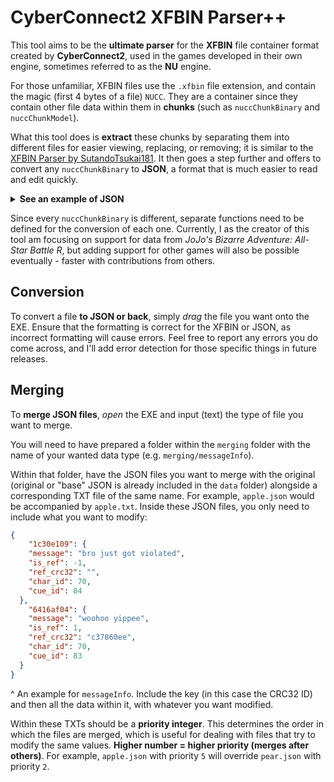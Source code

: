 # CyberConnect2 XFBIN Parser++
<!--
[![GitHub Downloads](https://img.shields.io/github/downloads/KojoBailey/XFBIN-Parser-PlusPlus/total)](https://github.com/KojoBailey/XFBIN-Parser-PlusPlus/releases)
-->
This tool aims to be the **ultimate parser** for the **XFBIN** file container format created by **CyberConnect2**, used in the games developed in their own engine, sometimes referred to as the **NU** engine.

For those unfamiliar, XFBIN files use the `.xfbin` file extension, and contain the magic (first 4 bytes of a file) `NUCC`. They are a container since they contain other file data within them in **chunks** (such as `nuccChunkBinary` and `nuccChunkModel`).

What this tool does is **extract** these chunks by separating them into different files for easier viewing, replacing, or removing; it is similar to the [XFBIN Parser by SutandoTsukai181](https://github.com/SutandoTsukai181/xfbin_lib). It then goes a step further and offers to convert any `nuccChunkBinary` to **JSON**, a format that is much easier to read and edit quickly.

<details>
<summary><b>See an example of JSON</b></summary>

<br/>This data isn't taken from any particular file. Notice how **easy** it would be to edit the different parameters, as well as how useful it can be just to read them for understanding.
```json
{
  "Metadata": {
    "Name": "example",
    "Type": "nuccChunkBinary",
    "Path": "cmnparam/bin/230/example.bin"
  },
  "Some Character ID": "4tno01",
  "Random Number": 1987,
  "An Array": {
    "Bing": "bong",
    "Magic Number": 23
  },
  "Some String": "Do you believe in \"gravity\"?",
  "Some Japanese String": "調理場という所は... バイキンが一番の敵デスッ！"
}
```
</details>

Since every `nuccChunkBinary` is different, separate functions need to be defined for the conversion of each one. Currently, I as the creator of this tool am focusing on support for data from *JoJo's Bizarre Adventure: All-Star Battle R*, but adding support for other games will also be possible eventually - faster with contributions from others.

## Conversion
To convert a file **to JSON or back**, simply _drag_ the file you want onto the EXE.
Ensure that the formatting is correct for the XFBIN or JSON, as incorrect formatting will cause errors. Feel free to report any errors you do come across, and I'll add error detection for those specific things in future releases.

## Merging
To **merge JSON files**, _open_ the EXE and input (text) the type of file you want to merge.

You will need to have prepared a folder within the `merging` folder with the name of your wanted data type (e.g. `merging/messageInfo`).

Within that folder, have the JSON files you want to merge with the original (original or "base" JSON is already included in the `data` folder) alongside a corresponding TXT file of the same name. For example, `apple.json` would be accompanied by `apple.txt`. Inside these JSON files, you only need to include what you want to modify:

```json
{
    "1c30e109": {
    "message": "bro just got violated",
    "is_ref": -1,
    "ref_crc32": "",
    "char_id": 70,
    "cue_id": 84
  },
    "6416af04": {
    "message": "woohoo yippee",
    "is_ref": 1,
    "ref_crc32": "c37860ee",
    "char_id": 70,
    "cue_id": 83
  }
}
```
^ An example for `messageInfo`. Include the key (in this case the CRC32 ID) and then all the data within it, with whatever you want modified.

Within these TXTs should be a **priority integer**. This determines the order in which the files are merged, which is useful for dealing with files that try to modify the same values. **Higher number = higher priority (merges after others)**. For example, `apple.json` with priority `5` will override `pear.json` with priority `2`.

